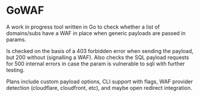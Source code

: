 # GoWAF
A work in progress tool written in Go to check whether a list of domains/subs have a WAF in place when generic payloads are passed in params.

Is checked on the basis of a 403 forbidden error when sending the payload, but 200 without (signalling a WAF).
Also checks the SQL payload requests for 500 internal errors in case the param is vulnerable to sqli with further testing.

Plans include custom payload options, CLI support with flags, WAF provider detection (cloudflare, cloudfront, etc), and maybe open redirect integration.

